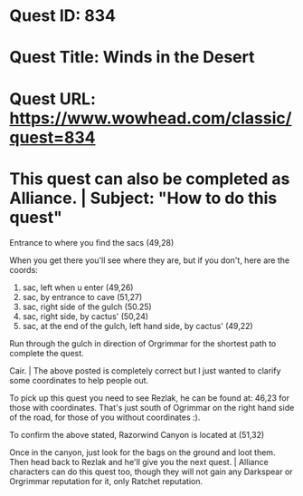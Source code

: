 # Quest ID: 834
# Quest Title: Winds in the Desert
# Quest URL: https://www.wowhead.com/classic/quest=834
# This quest can also be completed as Alliance. | Subject: "How to do this quest"
Entrance to where you find the sacs (49,28)

When you get there you'll see where they are, but if you don't, here are the coords:
1. sac, left when u enter (49,26)
2. sac, by entrance to cave (51,27)
3. sac, right side of the gulch (50.25)
4. sac, right side, by cactus' (50,24)
5. sac, at the end of the gulch, left hand side, by cactus' (49,22)

Run through the gulch in direction of Orgrimmar for the shortest path to complete the quest.

Cair. | The above posted is completely correct but I just wanted to clarify some coordinates to help people out.

To pick up this quest you need to see Rezlak, he can be found at: 46,23 for those with coordinates. That's just south of Ogrimmar on the right hand side of the road, for those of you without coordinates :).

To confirm the above stated, Razorwind Canyon is located at (51,32)

Once in the canyon, just look for the bags on the ground and loot them. Then head back to Rezlak and he'll give you the next quest. | Alliance characters can do this quest too, though they will not gain any Darkspear or Orgrimmar reputation for it, only Ratchet reputation.